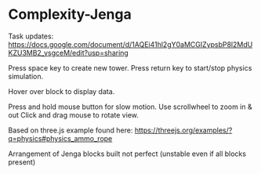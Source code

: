 # Complexity-Jenga

Task updates: https://docs.google.com/document/d/1AQEi41hl2gY0aMCGIZypsbP8l2MdUKZU3MB2_ysgceM/edit?usp=sharing 


Press space key to create new tower.
Press return key to start/stop physics simulation.

Hover over block to display data.

Press and hold mouse button for slow motion.
Use scrollwheel to zoom in & out
Click and drag mouse to rotate view.

Based on three.js example found here: https://threejs.org/examples/?q=physics#physics_ammo_rope

Arrangement of Jenga blocks built not perfect (unstable even if all blocks present)

